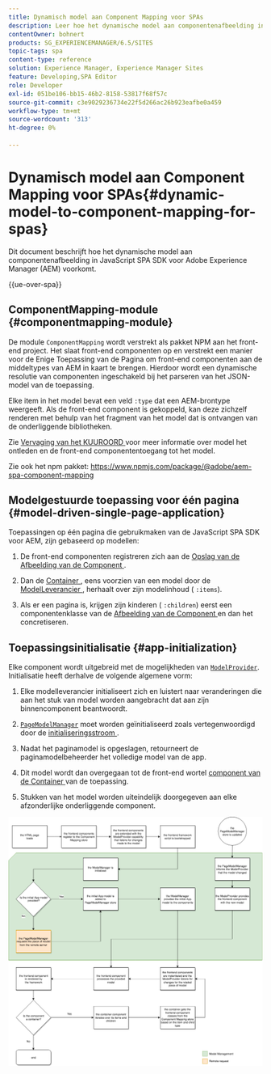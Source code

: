 ```yaml
---
title: Dynamisch model aan Component Mapping voor SPAs
description: Leer hoe het dynamische model aan componentenafbeelding in JavaScript SPA SDK voor Adobe Experience Manager voorkomt.
contentOwner: bohnert
products: SG_EXPERIENCEMANAGER/6.5/SITES
topic-tags: spa
content-type: reference
solution: Experience Manager, Experience Manager Sites
feature: Developing,SPA Editor
role: Developer
exl-id: 051be106-bb15-46b2-8158-53817f68f57c
source-git-commit: c3e9029236734e22f5d266ac26b923eafbe0a459
workflow-type: tm+mt
source-wordcount: '313'
ht-degree: 0%

---
```


# Dynamisch model aan Component Mapping voor SPAs{#dynamic-model-to-component-mapping-for-spas}

Dit document beschrijft hoe het dynamische model aan componentenafbeelding in JavaScript SPA SDK voor Adobe Experience Manager (AEM) voorkomt.

{{ue-over-spa}}

## ComponentMapping-module {#componentmapping-module}

De module `ComponentMapping` wordt verstrekt als pakket NPM aan het front-end project. Het slaat front-end componenten op en verstrekt een manier voor de Enige Toepassing van de Pagina om front-end componenten aan de middeltypes van AEM in kaart te brengen. Hierdoor wordt een dynamische resolutie van componenten ingeschakeld bij het parseren van het JSON-model van de toepassing.

Elke item in het model bevat een veld `:type` dat een AEM-brontype weergeeft. Als de front-end component is gekoppeld, kan deze zichzelf renderen met behulp van het fragment van het model dat is ontvangen van de onderliggende bibliotheken.

Zie [ Vervaging van het KUUROORD ](/help/sites-developing/spa-blueprint.md) voor meer informatie over model het ontleden en de front-end componententoegang tot het model.

Zie ook het npm pakket: [ https://www.npmjs.com/package/@adobe/aem-spa-component-mapping ](https://www.npmjs.com/package/@adobe/aem-spa-component-mapping)

## Modelgestuurde toepassing voor één pagina {#model-driven-single-page-application}

Toepassingen op één pagina die gebruikmaken van de JavaScript SPA SDK voor AEM, zijn gebaseerd op modellen:

1. De front-end componenten registreren zich aan de [ Opslag van de Afbeelding van de Component ](/help/sites-developing/spa-dynamic-model-to-component-mapping.md#componentmapping-module).
1. Dan de [ Container ](/help/sites-developing/spa-blueprint.md#container), eens voorzien van een model door de [ ModelLeverancier ](/help/sites-developing/spa-blueprint.md#the-model-provider), herhaalt over zijn modelinhoud ( `:items`).

1. Als er een pagina is, krijgen zijn kinderen ( `:children`) eerst een componentenklasse van de [ Afbeelding van de Component ](/help/sites-developing/spa-blueprint.md#componentmapping) en dan het concretiseren.

## Toepassingsinitialisatie {#app-initialization}

Elke component wordt uitgebreid met de mogelijkheden van [`ModelProvider`](/help/sites-developing/spa-blueprint.md#the-model-provider). Initialisatie heeft derhalve de volgende algemene vorm:

1. Elke modelleverancier initialiseert zich en luistert naar veranderingen die aan het stuk van model worden aangebracht dat aan zijn binnencomponent beantwoordt.
1. [`PageModelManager`](/help/sites-developing/spa-blueprint.md#pagemodelmanager) moet worden geïnitialiseerd zoals vertegenwoordigd door de [ initialiseringsstroom ](/help/sites-developing/spa-blueprint.md).

1. Nadat het paginamodel is opgeslagen, retourneert de paginamodelbeheerder het volledige model van de app.
1. Dit model wordt dan overgegaan tot de front-end wortel [ component van de Container ](/help/sites-developing/spa-blueprint.md#container) van de toepassing.
1. Stukken van het model worden uiteindelijk doorgegeven aan elke afzonderlijke onderliggende component.

![ app_model_initialization ](assets/app_model_initialization.png)
